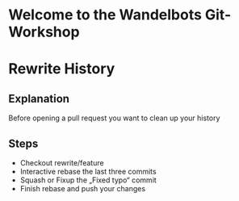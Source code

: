 # Welcome to the Wandelbots Git-Workshop

# Rewrite History
## Explanation
Before opening a pull request you want to clean up your history

## Steps
- Checkout rewrite/feature
- Interactive rebase the last three commits
- Squash or Fixup the „Fixed typo“ commit
- Finish rebase and push your changes
